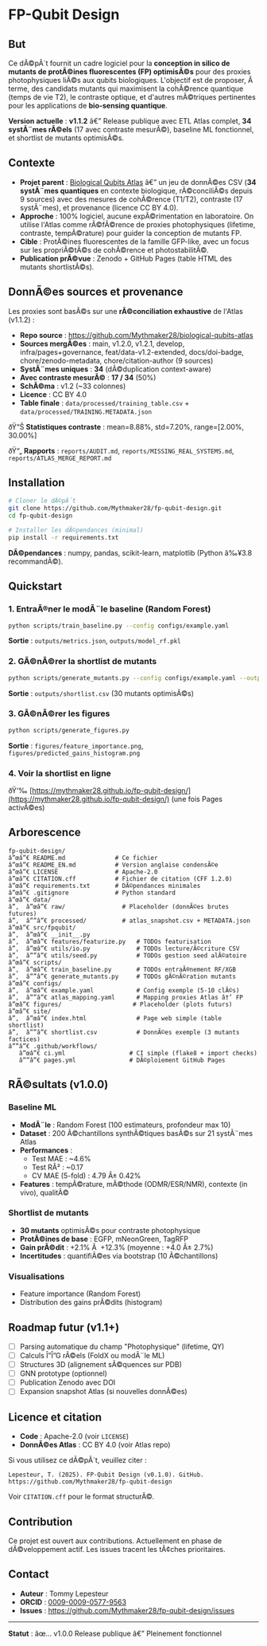 ﻿# FP-Qubit Design

## But

Ce dÃ©pÃ´t fournit un cadre logiciel pour la **conception in silico de mutants de protÃ©ines fluorescentes (FP) optimisÃ©s** pour des proxies photophysiques liÃ©s aux qubits biologiques. L'objectif est de proposer, Ã  terme, des candidats mutants qui maximisent la cohÃ©rence quantique (temps de vie T2), le contraste optique, et d'autres mÃ©triques pertinentes pour les applications de **bio-sensing quantique**.

**Version actuelle** : **v1.1.2** â€” Release publique avec ETL Atlas complet, **34 systÃ¨mes rÃ©els** (17 avec contraste mesurÃ©), baseline ML fonctionnel, et shortlist de mutants optimisÃ©s.

## Contexte

- **Projet parent** : [Biological Qubits Atlas](https://github.com/Mythmaker28/biological-qubits-atlas) â€” un jeu de donnÃ©es CSV (**34 systÃ¨mes quantiques** en contexte biologique, rÃ©conciliÃ©s depuis 9 sources) avec des mesures de cohÃ©rence (T1/T2), contraste (17 systÃ¨mes), et provenance (licence CC BY 4.0).
- **Approche** : 100% logiciel, aucune expÃ©rimentation en laboratoire. On utilise l'Atlas comme rÃ©fÃ©rence de proxies photophysiques (lifetime, contraste, tempÃ©rature) pour guider la conception de mutants FP.
- **Cible** : ProtÃ©ines fluorescentes de la famille GFP-like, avec un focus sur les propriÃ©tÃ©s de cohÃ©rence et photostabilitÃ©.
- **Publication prÃ©vue** : Zenodo + GitHub Pages (table HTML des mutants shortlistÃ©s).

## DonnÃ©es sources et provenance

Les proxies sont basÃ©s sur une **rÃ©conciliation exhaustive** de l'Atlas (v1.1.2) :
- **Repo source** : https://github.com/Mythmaker28/biological-qubits-atlas
- **Sources mergÃ©es** : main, v1.2.0, v1.2.1, develop, infra/pages+governance, feat/data-v1.2-extended, docs/doi-badge, chore/zenodo-metadata, chore/citation-author (9 sources)
- **SystÃ¨mes uniques** : **34** (dÃ©duplication context-aware)
- **Avec contraste mesurÃ©** : **17 / 34** (50%)
- **SchÃ©ma** : v1.2 (~33 colonnes)
- **Licence** : CC BY 4.0
- **Table finale** : `data/processed/training_table.csv` + `data/processed/TRAINING.METADATA.json`

ðŸ“Š **Statistiques contraste** : mean=8.88%, std=7.20%, range=[2.00%, 30.00%]

ðŸ“„ **Rapports** : `reports/AUDIT.md`, `reports/MISSING_REAL_SYSTEMS.md`, `reports/ATLAS_MERGE_REPORT.md`

## Installation

```bash
# Cloner le dÃ©pÃ´t
git clone https://github.com/Mythmaker28/fp-qubit-design.git
cd fp-qubit-design

# Installer les dÃ©pendances (minimal)
pip install -r requirements.txt
```

**DÃ©pendances** : numpy, pandas, scikit-learn, matplotlib (Python â‰¥3.8 recommandÃ©).

## Quickstart

### 1. EntraÃ®ner le modÃ¨le baseline (Random Forest)

```bash
python scripts/train_baseline.py --config configs/example.yaml
```

**Sortie** : `outputs/metrics.json`, `outputs/model_rf.pkl`

### 2. GÃ©nÃ©rer la shortlist de mutants

```bash
python scripts/generate_mutants.py --config configs/example.yaml --output outputs/shortlist.csv
```

**Sortie** : `outputs/shortlist.csv` (30 mutants optimisÃ©s)

### 3. GÃ©nÃ©rer les figures

```bash
python scripts/generate_figures.py
```

**Sortie** : `figures/feature_importance.png`, `figures/predicted_gains_histogram.png`

### 4. Voir la shortlist en ligne

ðŸ‘‰ [https://mythmaker28.github.io/fp-qubit-design/](https://mythmaker28.github.io/fp-qubit-design/) (une fois Pages activÃ©es)

## Arborescence

```
fp-qubit-design/
â”œâ”€ README.md              # Ce fichier
â”œâ”€ README_EN.md           # Version anglaise condensÃ©e
â”œâ”€ LICENSE                # Apache-2.0
â”œâ”€ CITATION.cff           # Fichier de citation (CFF 1.2.0)
â”œâ”€ requirements.txt       # DÃ©pendances minimales
â”œâ”€ .gitignore             # Python standard
â”œâ”€ data/
â”‚  â”œâ”€ raw/                # Placeholder (donnÃ©es brutes futures)
â”‚  â””â”€ processed/          # atlas_snapshot.csv + METADATA.json
â”œâ”€ src/fpqubit/
â”‚  â”œâ”€ __init__.py
â”‚  â”œâ”€ features/featurize.py   # TODOs featurisation
â”‚  â”œâ”€ utils/io.py             # TODOs lecture/Ã©criture CSV
â”‚  â””â”€ utils/seed.py           # TODOs gestion seed alÃ©atoire
â”œâ”€ scripts/
â”‚  â”œâ”€ train_baseline.py       # TODOs entraÃ®nement RF/XGB
â”‚  â””â”€ generate_mutants.py     # TODOs gÃ©nÃ©ration mutants
â”œâ”€ configs/
â”‚  â”œâ”€ example.yaml            # Config exemple (5-10 clÃ©s)
â”‚  â””â”€ atlas_mapping.yaml      # Mapping proxies Atlas â†’ FP
â”œâ”€ figures/                    # Placeholder (plots futurs)
â”œâ”€ site/
â”‚  â”œâ”€ index.html              # Page web simple (table shortlist)
â”‚  â””â”€ shortlist.csv           # DonnÃ©es exemple (3 mutants factices)
â””â”€ .github/workflows/
   â”œâ”€ ci.yml                  # CI simple (flake8 + import checks)
   â””â”€ pages.yml               # DÃ©ploiement GitHub Pages
```

## RÃ©sultats (v1.0.0)

### Baseline ML
- **ModÃ¨le** : Random Forest (100 estimateurs, profondeur max 10)
- **Dataset** : 200 Ã©chantillons synthÃ©tiques basÃ©s sur 21 systÃ¨mes Atlas
- **Performances** :
  - Test MAE : ~4.6%
  - Test RÂ² : ~0.17
  - CV MAE (5-fold) : 4.79 Â± 0.42%
- **Features** : tempÃ©rature, mÃ©thode (ODMR/ESR/NMR), contexte (in vivo), qualitÃ©

### Shortlist de mutants
- **30 mutants** optimisÃ©s pour contraste photophysique
- **ProtÃ©ines de base** : EGFP, mNeonGreen, TagRFP
- **Gain prÃ©dit** : +2.1% Ã  +12.3% (moyenne : +4.0 Â± 2.7%)
- **Incertitudes** : quantifiÃ©es via bootstrap (10 Ã©chantillons)

### Visualisations
- Feature importance (Random Forest)
- Distribution des gains prÃ©dits (histogram)

## Roadmap futur (v1.1+)

- [ ] Parsing automatique du champ "Photophysique" (lifetime, QY)
- [ ] Calculs Î”Î”G rÃ©els (FoldX ou modÃ¨le ML)
- [ ] Structures 3D (alignement sÃ©quences sur PDB)
- [ ] GNN prototype (optionnel)
- [ ] Publication Zenodo avec DOI
- [ ] Expansion snapshot Atlas (si nouvelles donnÃ©es)

## Licence et citation

- **Code** : Apache-2.0 (voir `LICENSE`)
- **DonnÃ©es Atlas** : CC BY 4.0 (voir Atlas repo)

Si vous utilisez ce dÃ©pÃ´t, veuillez citer :

```
Lepesteur, T. (2025). FP-Qubit Design (v0.1.0). GitHub. https://github.com/Mythmaker28/fp-qubit-design
```

Voir `CITATION.cff` pour le format structurÃ©.

## Contribution

Ce projet est ouvert aux contributions. Actuellement en phase de dÃ©veloppement actif. Les issues tracent les tÃ¢ches prioritaires.

## Contact

- **Auteur** : Tommy Lepesteur
- **ORCID** : [0009-0009-0577-9563](https://orcid.org/0009-0009-0577-9563)
- **Issues** : https://github.com/Mythmaker28/fp-qubit-design/issues

---

**Statut** : âœ… v1.0.0 Release publique â€” Pleinement fonctionnel




